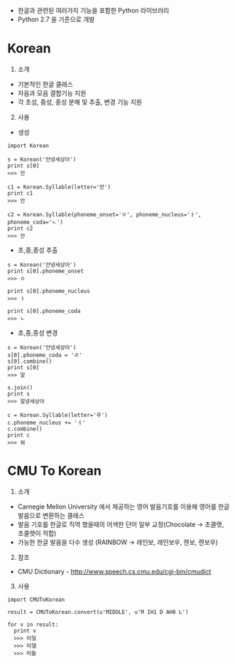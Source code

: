 * 한글과 관련된 여러가지 기능을 포함한 Python 라이브러리
* Python 2.7 을 기준으로 개발

# Korean
1. 소개
  * 기본적인 한글 클래스
  * 자음과 모음 결합기능 지원
  * 각 초성, 중성, 종성 분해 및 추출, 변경 기능 지원

2. 사용
  * 생성
  ```
  import Korean
  
  s = Korean('안녕세상아')
  print s[0]
  >>> 안
  
  c1 = Korean.Syllable(letter='안')
  print c1
  >>> 안
  
  c2 = Korean.Syllable(phoneme_onset='ㅇ', phoneme_nucleus='ㅏ', phoneme_coda='ㄴ')
  print c2
  >>> 안
  ```
  
  * 초,중,종성 추출
  ```
  s = Korean('안녕세상아')
  print s[0].phoneme_onset
  >>> ㅇ
  
  print s[0].phoneme_nucleus
  >>> ㅏ
  
  print s[0].phoneme_coda
  >>> ㄴ
  ```
  
  * 초,중,종성 변경
  ```
  s = Korean('안녕세상아')
  s[0].phoneme_coda = 'ㄹ'
  s[0].combine()
  print s[0]
  >>> 알
  
  s.join()
  print s
  >>> 알녕세상아
  
  c = Korean.Syllable(letter='우')
  c.phoneme_nucleus += 'ㅓ'
  c.combine()
  print c
  >>> 워
  ```
  
# CMU To Korean
1. 소개
  * Carnegie Mellon University 에서 제공하는 영어 발음기호를 이용해 영어를 한글 발음으로 변환하는 클래스
  * 발음 기호를 한글로 직역 했을때의 어색한 단어 일부 교정(Chocolate -> 초클랫, 초콜렛이 적합)
  * 가능한 한글 발음을 다수 생성 (RAINBOW -> 레인보, 레인보우, 렌보, 렌보우)
 
2. 참조
  * CMU Dictionary - <http://www.speech.cs.cmu.edu/cgi-bin/cmudict>

3. 사용
  ```
  import CMUToKorean
  
  result = CMUToKorean.convert(u'MIDDLE', u'M IH1 D AH0 L')
  
  for v in result:
    print v
    >>> 미덜
    >>> 미델
    >>> 미들
  ```
